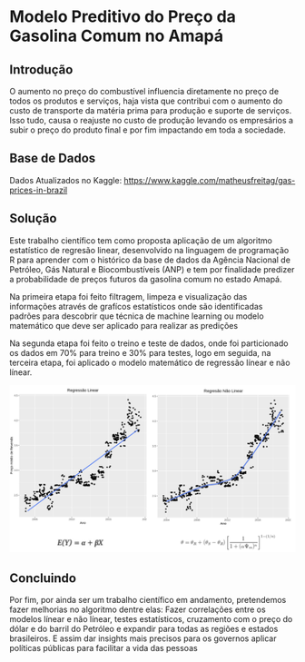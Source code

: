 # Modelo Preditivo do Preço da Gasolina Comum no Amapá

## Introdução

O aumento no preço do combustível influencia diretamente no preço de todos os produtos e serviços, haja vista que contribui com o
aumento do custo de transporte da matéria prima para produção e suporte de serviços. Isso tudo, causa o reajuste no custo de produção
levando os empresários a subir o preço do produto final e por fim impactando em toda a sociedade.

## Base de Dados

Dados Atualizados no Kaggle: https://www.kaggle.com/matheusfreitag/gas-prices-in-brazil

## Solução

Este trabalho científico tem como proposta aplicação de um algoritmo estatístico de regresão linear, desenvolvido na linguagem de programação R
para aprender com o histórico da base de dados da Agência Nacional de Petróleo, Gás Natural e Biocombustı́veis (ANP) e tem por
finalidade predizer a probabilidade de preços futuros da gasolina comum no estado Amapá.

Na primeira etapa foi feito filtragem, limpeza e visualização das informações através de grafı́cos estatísticos onde são identificadas
padrões para descobrir que técnica de machine learning ou modelo matemático que deve ser aplicado para realizar as predições

Na segunda etapa foi feito o treino e teste de dados, onde foi particionado os dados em 70% para treino e 30% para testes, logo em
seguida, na terceira etapa, foi aplicado o modelo matemático de regressão línear e não línear.

<p align="center">
  <img src="https://github.com/Douglas-cc/Modelo-Preditivo-Gasolina-Comum/blob/master/Captura%20de%20tela%20de%202021-01-30%2020-26-23.png"/>
</p>

## Concluindo 

Por fim, por ainda ser um trabalho científico em andamento, pretendemos fazer melhorias no algoritmo dentre elas: Fazer correlações entre
os modelos línear e não línear, testes estatísticos, cruzamento com o preço do dólar e do barril do Petróleo e expandir para todas as regiões
e estados brasileiros. E assim dar insights mais precisos para os governos aplicar políticas públicas para facilitar a vida das pessoas

